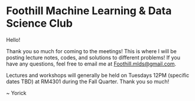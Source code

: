 # Foothill Machine Learning & Data Science Club

Hello!

Thank you so much for coming to the meetings! This is where I will be posting lecture notes, codes, and solutions to different problems! If you have any questions, feel free to email me at Foothill.mlds@gmail.com.

Lectures and workshops will generally be held on Tuesdays 12PM (specific dates TBD) at RM4301 during the Fall Quarter.
Thank you so much!

~ Yorick
